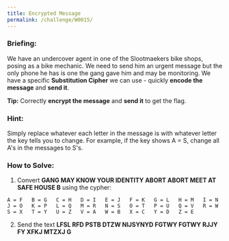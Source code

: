```yaml
---
title: Encrypted Message
permalink: /challenge/W0015/
---
```


### Briefing: 
We have an undercover agent in one of the Slootmaekers bike shops, posing as a bike mechanic. We need to send him an urgent message but the only phone he has is one the gang gave him and may be monitoring. We have a specific **Substitution Cipher** we can use - quickly **encode the message** and **send it**.

**Tip:** Correctly **encrypt the message** and **send it** to get the flag.

### Hint:
Simply replace whatever each letter in the message is with whatever letter the key tells you to change. For example, if the key shows A = S, change all A's in the messages to S's.

### How to Solve: 
1. Convert **GANG MAY KNOW YOUR IDENTITY ABORT ABORT MEET AT SAFE HOUSE B** using the cypher:
```
A = F   B = G   C = H   D = I   E = J   F = K   G = L   H = M   I = N   J = O   K = P   L = Q   M = R   N = S   O = T   P = U   Q = V   R = W   S = X   T = Y   U = Z   V = A   W = B   X = C   Y = D   Z = E
```
2. Send the text **LFSL RFD PSTB DTZW NIJSYNYD FGTWY FGTWY RJJY FY XFKJ MTZXJ G**